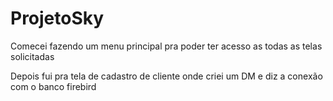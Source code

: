 # ProjetoSky

Comecei fazendo um menu principal pra poder ter acesso as todas as telas solicitadas

Depois fui pra tela de cadastro de cliente onde criei um DM e diz a conexão com o banco firebird